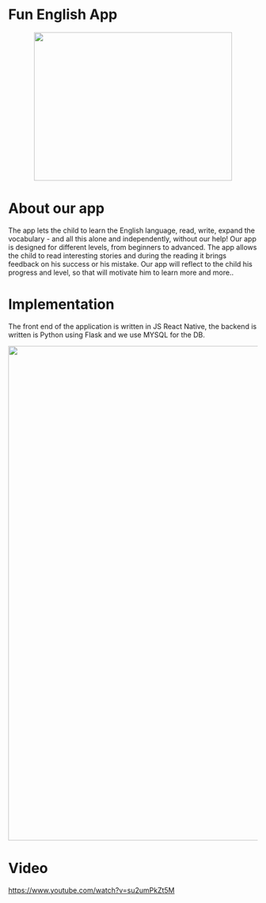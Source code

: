 # Fun English App
<p align="center">
  <img width="400" height="300" src="https://user-images.githubusercontent.com/73199918/181135237-3d5fdb51-2295-4a70-a031-836aad25f2da.png">
</p>


# About our app
The app lets the child to learn the English language, read, write, expand the vocabulary - and all this alone and independently, without our help!
Our app is designed for different levels, from beginners to advanced.
The app allows the child to read interesting stories and during the reading it brings feedback on his success or his mistake.
Our app will reflect to the child his progress and level, so that will motivate him to learn more and more..

# Implementation

The front end of the application is written in JS React Native, the backend is written is Python using Flask and we use MYSQL for the DB.
<p align="center">
  <img width="800" height="1000" src="https://user-images.githubusercontent.com/73199918/181186613-62c1b8d5-f14a-4a67-8782-4e0af26c9700.png">
</p>




# Video

https://www.youtube.com/watch?v=su2umPkZt5M
